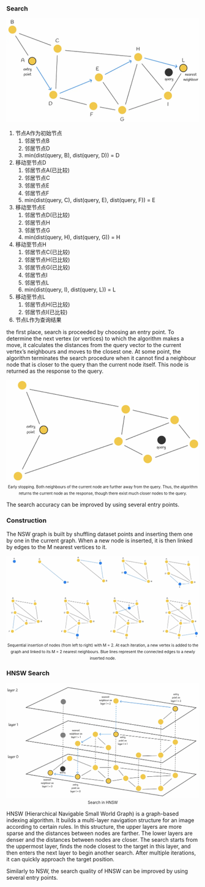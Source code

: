 ### Search

<img src="img/hnsw0.png">

1. 节点A作为初始节点
   1. 邻居节点B
   2. 邻居节点D
   3. min(dist(query, B), dist(query, D)) = D
2. 移动至节点D
   1. 邻居节点A(已比较)
   2. 邻居节点C
   3. 邻居节点E
   4. 邻居节点F
   5. min(dist(query, C), dist(query, E), dist(query, F)) = E
3. 移动至节点E
   1. 邻居节点D(已比较)
   2. 邻居节点H
   3. 邻居节点G
   4. min(dist(query, H), dist(query, G)) = H
4. 移动至节点H
   1. 邻居节点C(已比较)
   2. 邻居节点H(已比较)
   3. 邻居节点G(已比较)
   4. 邻居节点I
   5. 邻居节点L
   6. min(dist(query, I), dist(query, L)) = L
5. 移动至节点L
   1. 邻居节点H(已比较)
   2. 邻居节点I(已比较)
6. 节点L作为查询结果

the first place, search is proceeded by choosing an entry point. To determine the next vertex (or vertices) to which the algorithm makes a move, it calculates the distances from the query vector to the current vertex’s neighbours and moves to the closest one. At some point, the algorithm terminates the search procedure when it cannot find a neighbour node that is closer to the query than the current node itself. This node is returned as the response to the query.

<img src="img/hnsw1.png">

<center><font size=1>Early stopping. Both neighbours of the current node are further away from the query. Thus, the algorithm returns the current node as the response, though there exist much closer nodes to the query.</font></center>

The search accuracy can be improved by using several entry points.

### Construction

The NSW graph is built by shuffling dataset points and inserting them one by one in the current graph. When a new node is inserted, it is then linked by edges to the M nearest vertices to it.

<img src="img/hnsw2.png">

<center><font size=1>Sequential insertion of nodes (from left to right) with M = 2. At each iteration, a new vertex is added to the graph and linked to its M = 2 nearest neighbours. Blue lines represent the connected edges to a newly inserted node.</font></center>

### HNSW Search

<img src="img/hnsw3.png">

<center><font size=1>Search in HNSW</font></center>

HNSW (Hierarchical Navigable Small World Graph) is a graph-based indexing algorithm. It builds a multi-layer navigation structure for an image according to certain rules. In this structure, the upper layers are more sparse and the distances between nodes are farther. The lower layers are denser and the distances between nodes are closer. The search starts from the uppermost layer, finds the node closest to the target in this layer, and then enters the next layer to begin another search. After multiple iterations, it can quickly approach the target position.

Similarly to NSW, the search quality of HNSW can be improved by using several entry points. 